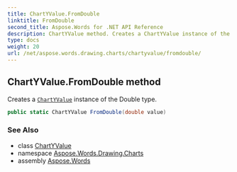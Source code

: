```yaml
---
title: ChartYValue.FromDouble
linktitle: FromDouble
second_title: Aspose.Words for .NET API Reference
description: ChartYValue method. Creates a ChartYValue instance of the Double type in C#.
type: docs
weight: 20
url: /net/aspose.words.drawing.charts/chartyvalue/fromdouble/
---
```

## ChartYValue.FromDouble method

Creates a [`ChartYValue`](../) instance of the Double type.

```csharp
public static ChartYValue FromDouble(double value)
```

### See Also

* class [ChartYValue](../)
* namespace [Aspose.Words.Drawing.Charts](../../chartyvalue/)
* assembly [Aspose.Words](../../../)
